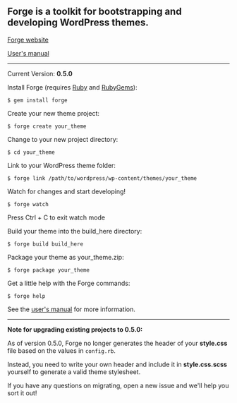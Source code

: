 ## Forge is a toolkit for bootstrapping and developing WordPress themes.

[Forge website](http://forge.thethemefoundry.com/)

[User's manual](http://forge.thethemefoundry.com/manual)

-----

Current Version: **0.5.0**

Install Forge (requires [Ruby](http://www.ruby-lang.org/) and [RubyGems](http://rubygems.org/)):

    $ gem install forge

Create your new theme project:

    $ forge create your_theme

Change to your new project directory:

    $ cd your_theme

Link to your WordPress theme folder:

    $ forge link /path/to/wordpress/wp-content/themes/your_theme

Watch for changes and start developing!

    $ forge watch

Press Ctrl + C to exit watch mode

Build your theme into the build_here directory:

    $ forge build build_here

Package your theme as your_theme.zip:

    $ forge package your_theme

Get a little help with the Forge commands:

    $ forge help

See the [user's manual](http://forge.thethemefoundry.com/manual) for more information.

-----

**Note for upgrading existing projects to 0.5.0:**

As of version 0.5.0, Forge no longer generates the header of your **style.css** file based on the values in `config.rb`.

Instead, you need to write your own header and include it in **style.css.scss** yourself to generate a valid theme stylesheet.

If you have any questions on migrating, open a new issue and we'll help you sort it out!